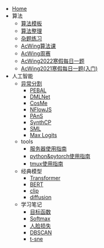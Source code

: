 <!-- docs/_sidebar.md -->

- [Home](/)
- 算法
	- [算法模板](Algorithm/算法模板.md)
	- [算法整理](Algorithm/算法整理.md)
	- [杂题练习](Algorithm/杂题练习.md)
	- [AcWing算法课](Algorithm/AcWing算法课.md)
	- [AcWing周赛](Algorithm/AcWing周赛.md)
	- [AcWing2022寒假每日一题](Algorithm/AcWing2022寒假每日一题.md)
	- [AcWing2021寒假每日一题(入门)](Algorithm/AcWing2021寒假每日一题(入门).md)
- 人工智能
	- [异常分割](AI/异常分割.md)
		- [PEBAL](AI/paper/PEBAL.md)
		- [DMLNet](AI/paper/DMLNet.md)
		- [CosMe](AI/paper/CosMe.md)
		- [NFlowJS](AI/paper/NFlowJS.md)
		- [PAnS](AI/paper/PAnS.md)
		- [SynthCP](AI/paper/SynthCP.md)
		- [SML](AI/paper/SML.md)
		- [Max Logits](AI/paper/Max%20Logits.md)
	- tools
		- [服务器使用指南](AI/其他/服务器使用指南.md)
		- [python&pytorch使用指南](AI/其他/python&pytorch使用指南.md)
		- [tmux使用指南](AI/其他/tmux使用指南.md)
	- 经典模型
		- [Transformer](AI/paper/Transformer.md)
		- [BERT](AI/paper/BERT.md)
		- [clip](AI/paper/clip.md)
		- [diffusion](AI/paper/diffusion.md)
	- 学习笔记
		- [目标函数](AI/目标函数.md)
		- [Softmax](AI/Softmax.md)
		- [人脸损失](AI/人脸损失.md)
		- [DBSCAN](AI/DBSCAN.md)
		- [t-sne](AI/t-sne.md)


